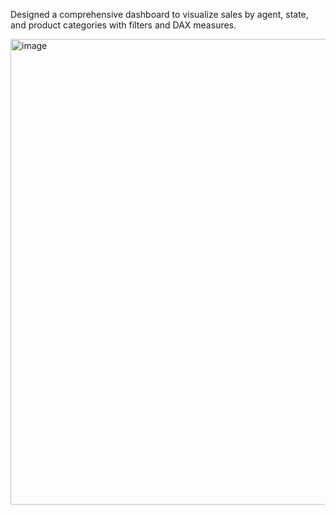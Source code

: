 Designed a comprehensive dashboard to visualize sales by agent, state, and product 
categories with filters and DAX measures. 

<img width="1322" height="745" alt="image" src="https://github.com/user-attachments/assets/93f488a7-ab80-48f9-965c-4344b341ae2f" />
